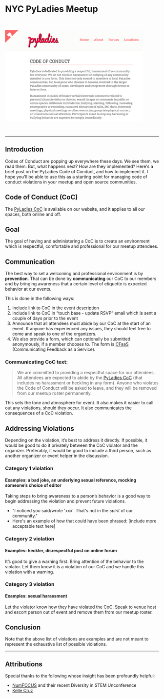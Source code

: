 # NYC PyLadies Meetup

<br> <br>
<img src="../assets/images/pyladies_coc.png" align="center"  height="300" width="450" >   
<br> <br>

---

## Introduction
Codes of Conduct are popping up everywhere these days.  We see them, we read them.  But, what happens next?  How are they implemented?  Here's a brief post on the PyLadies Code of Conduct, and how to implement it.  I hope you'll be able to use this as a starting point for managing code of conduct violations in your meetup and open source communities.  

## Code of Conduct (CoC)
The [PyLadies CoC](http://www.pyladies.com/CodeOfConduct/) is available on our website, and it applies to all our spaces, both online and off.  

## Goal
The goal of having and administering a CoC is to create an environment which is respectful, comfortable and professional for our meetup attendees.

## Communication
The best way to set a welcoming and professional environment is by **prevention**.  That can be done by **communicating** our CoC to our members and by bringing awareness that a certain level of etiquette is expected behavior at our events.  

This is done in the following ways:
1.  Include link to CoC in the event description
2.  Include link to CoC in “touch base - update RSVP” email which is sent a couple of days prior to the event
3.  Announce that all attendees must abide by our CoC at the start of an event.  If anyone has experienced any issues, they should feel free to come and speak to one of the organizers.  
4.  We also provide a form, which can optionally be submitted anonymously, if a member chooses to.  The form is [CFaaS](https://goo.gl/forms/HiwT4P3uvEgVB3Xz2) (Communicating Feedback as a Service).

### Communicating CoC text:
>We are committed to providing a respectful space for our attendees.  All attendees are expected to abide by the [PyLadies CoC](http://www.pyladies.com/CodeOfConduct/) (that includes no harassment or heckling in any form). Anyone who violates the Code of Conduct will be asked to leave, and they will be removed from our meetup roster permanently.

This sets the tone and atmosphere for event.  It also makes it easier to call out any violations, should they occur.  It also communicates the consequences of a CoC violation.   

## Addressing Violations
Depending on the violation, it’s best to address it directly.  If possible, it would be good to do it privately between the CoC violator and the organizer.  Preferably, it would be good to include a third person, such as another organizer or event helper in the discussion.  

### Category 1 violation
#### Examples:  a bad joke, an underlying sexual reference, mocking someone’s choice of editor
Taking steps to bring awareness to a person’s behavior is a good way to begin addressing the violation and prevent future violations.  
* "I noticed you said/wrote 'xxx'.  That's not in the _spirit_ of our community."
* Here's an example of how that could have been phrased:  [include more acceptable text here]


### Category 2 violation
#### Examples:  heckler, disrespectful post on online forum
It’s good to give a warning first.  Bring attention of the behavior to  the violator.  Let them know it is a violation of our CoC and we handle this violation with a warning.  

### Category 3 violation
#### Examples:  sexual harassment
Let the violator know how they have violated the CoC.  Speak to venue host and escort person out of event and remove them from our meetup roster.

## Conclusion
Note that the above list of violations are examples and are not meant to represent the exhaustive list of possible violations.  

---
## Attributions
Special thanks to the following whose insight has been profoundly helpful:  
* [NumFOCUS](https://www.numfocus.org/blog/) and their recent Diversity in STEM Unconference
* [Kelle Cruz](https://twitter.com/kellecruz)  
